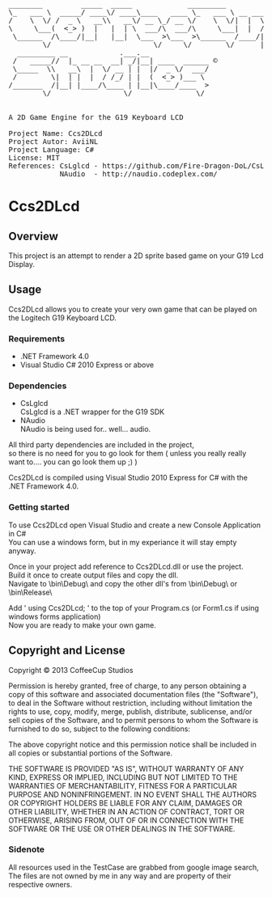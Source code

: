 <pre>
________         _____  _____             _________               
\_   ___ \  _____/ ____\/ ____\____   ____ \_   ___ \ __ ________  
/    \  \/ /  _ \   __\\   __\/ __ \_/ __ \/    \  \/|  |  \____ \ 
\     \___(  <_> )  |   |  | \  ___/\  ___/\     \___|  |  /  |_> >
 \______  /\____/|__|   |__|  \___  >\___  >\______  /____/|   __/ 
        \/                        \/     \/        \/      |__|    
  _________ __            .___.__              
 /   _____//  |_ __ __  __| _/|__| ____  ______ ©
 \_____  \\   __\  |  \/ __ | |  |/  _ \/  ___/
 /        \|  | |  |  / /_/ | |  (  <_> )___ \ 
/_______  /|__| |____/\____ | |__|\____/____  >
        \/                 \/               \/ 


A 2D Game Engine for the G19 Keyboard LCD

Project Name: Ccs2DLcd
Project Autor: AviiNL
Project Language: C#
License: MIT
References:	CsLglcd - https://github.com/Fire-Dragon-DoL/CsLglcd
			NAudio  - http://naudio.codeplex.com/
</pre>

# Ccs2DLcd

## Overview

This project is an attempt to render a 2D sprite based game on your G19 Lcd Display.


## Usage

Ccs2DLcd allows you to create your very own game that can be played on the Logitech G19 Keyboard LCD.

### Requirements

 - .NET Framework 4.0
 - Visual Studio C# 2010 Express or above

### Dependencies

 - CsLglcd<br>
 CsLglcd is a .NET wrapper for the G19 SDK
 - NAudio<br>
 NAudio is being used for.. well... audio.

All third party dependencies are included in the project,<br>
so there is no need for you to go look for them ( unless you really really want to.... you can go look them up ;) )

Ccs2DLcd is compiled using Visual Studio 2010 Express for C# with the .NET Framework 4.0.<br>

### Getting started

To use Ccs2DLcd open Visual Studio and create a new Console Application in C#<br>
You can use a windows form, but in my experiance it will stay empty anyway.

Once in your project add reference to Ccs2DLcd.dll or use the project.<br>
Build it once to create output files and copy the dll.<br>
Navigate to <your project>\bin\Debug\ and copy the other dll's from <Ccs2DLcd>\bin\Debug\ or <Ccs2DLcd>\bin\Release\

Add ' using Ccs2DLcd; ' to the top of your Program.cs (or Form1.cs if using windows forms application)<br>
Now you are ready to make your own game.


## Copyright and License

Copyright &copy; 2013 CoffeeCup Studios

Permission is hereby granted, free of charge, to any person obtaining a copy
of this software and associated documentation files (the "Software"), to deal
in the Software without restriction, including without limitation the rights
to use, copy, modify, merge, publish, distribute, sublicense, and/or sell
copies of the Software, and to permit persons to whom the Software is
furnished to do so, subject to the following conditions:

The above copyright notice and this permission notice shall be included in
all copies or substantial portions of the Software.

THE SOFTWARE IS PROVIDED "AS IS", WITHOUT WARRANTY OF ANY KIND, EXPRESS OR
IMPLIED, INCLUDING BUT NOT LIMITED TO THE WARRANTIES OF MERCHANTABILITY,
FITNESS FOR A PARTICULAR PURPOSE AND NONINFRINGEMENT. IN NO EVENT SHALL THE
AUTHORS OR COPYRIGHT HOLDERS BE LIABLE FOR ANY CLAIM, DAMAGES OR OTHER
LIABILITY, WHETHER IN AN ACTION OF CONTRACT, TORT OR OTHERWISE, ARISING FROM,
OUT OF OR IN CONNECTION WITH THE SOFTWARE OR THE USE OR OTHER DEALINGS IN
THE SOFTWARE.

### Sidenote

All resources used in the TestCase are grabbed from google image search,<br>
The files are not owned by me in any way and are property of their respective owners.